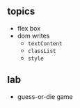 

## topics

* flex box
* dom writes
    * `textContent`
    * `classList`
    * `style`

## lab

* guess-or-die game
